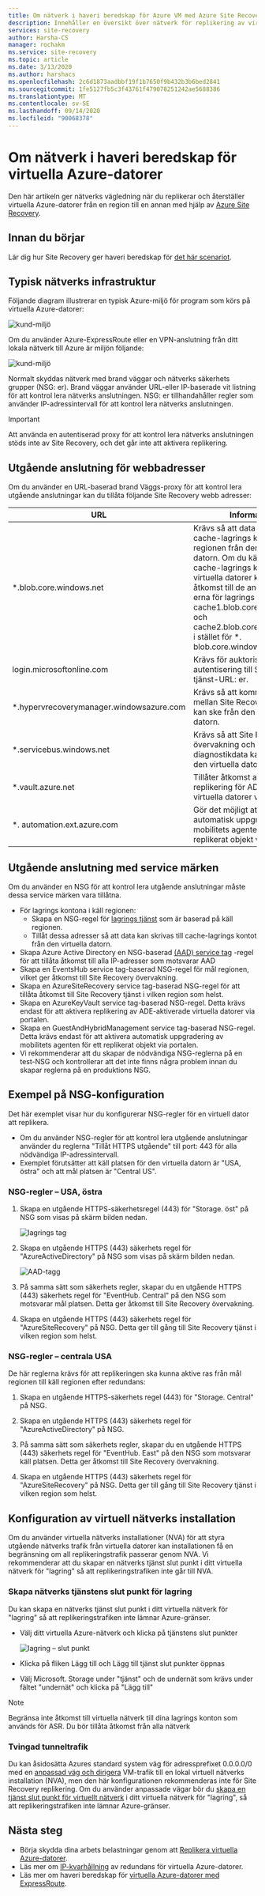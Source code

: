 ```yaml
---
title: Om nätverk i haveri beredskap för Azure VM med Azure Site Recovery
description: Innehåller en översikt över nätverk för replikering av virtuella Azure-datorer med hjälp av Azure Site Recovery.
services: site-recovery
author: Harsha-CS
manager: rochakm
ms.service: site-recovery
ms.topic: article
ms.date: 3/13/2020
ms.author: harshacs
ms.openlocfilehash: 2c6d1873aadbbf19f1b7650f9b432b3b6bed2841
ms.sourcegitcommit: 1fe5127fb5c3f43761f479078251242ae5688386
ms.translationtype: MT
ms.contentlocale: sv-SE
ms.lasthandoff: 09/14/2020
ms.locfileid: "90068378"
---
```

# <a name="about-networking-in-azure-vm-disaster-recovery"></a>Om nätverk i haveri beredskap för virtuella Azure-datorer



Den här artikeln ger nätverks vägledning när du replikerar och återställer virtuella Azure-datorer från en region till en annan med hjälp av [Azure Site Recovery](site-recovery-overview.md).

## <a name="before-you-start"></a>Innan du börjar

Lär dig hur Site Recovery ger haveri beredskap för [det här scenariot](azure-to-azure-architecture.md).

## <a name="typical-network-infrastructure"></a>Typisk nätverks infrastruktur

Följande diagram illustrerar en typisk Azure-miljö för program som körs på virtuella Azure-datorer:

![kund-miljö](./media/site-recovery-azure-to-azure-architecture/source-environment.png)

Om du använder Azure-ExpressRoute eller en VPN-anslutning från ditt lokala nätverk till Azure är miljön följande:

![kund-miljö](./media/site-recovery-azure-to-azure-architecture/source-environment-expressroute.png)

Normalt skyddas nätverk med brand väggar och nätverks säkerhets grupper (NSG: er). Brand väggar använder URL-eller IP-baserade vit listning för att kontrol lera nätverks anslutningen. NSG: er tillhandahåller regler som använder IP-adressintervall för att kontrol lera nätverks anslutningen.

>[!IMPORTANT]
> Att använda en autentiserad proxy för att kontrol lera nätverks anslutningen stöds inte av Site Recovery, och det går inte att aktivera replikering.


## <a name="outbound-connectivity-for-urls"></a>Utgående anslutning för webbadresser

Om du använder en URL-baserad brand Väggs-proxy för att kontrol lera utgående anslutningar kan du tillåta följande Site Recovery webb adresser:


**URL** | **Information**
--- | ---
*.blob.core.windows.net | Krävs så att data kan skrivas till cache-lagrings kontot i käll regionen från den virtuella datorn. Om du känner till alla cache-lagrings konton för dina virtuella datorer kan du tillåta åtkomst till de angivna URL: erna för lagrings konton (t. ex.: cache1.blob.core.windows.net och cache2.blob.core.windows.net) i stället för *. blob.core.windows.net
login.microsoftonline.com | Krävs för auktorisering och autentisering till Site Recovery tjänst-URL: er.
*.hypervrecoverymanager.windowsazure.com | Krävs så att kommunikationen mellan Site Recoverys tjänsten kan ske från den virtuella datorn.
*.servicebus.windows.net | Krävs så att Site Recovery övervakning och diagnostikdata kan skrivas från den virtuella datorn.
*.vault.azure.net | Tillåter åtkomst att aktivera replikering för ADE-aktiverade virtuella datorer via portalen
*. automation.ext.azure.com | Gör det möjligt att aktivera automatisk uppgradering av mobilitets agenten för ett replikerat objekt via portalen

## <a name="outbound-connectivity-using-service-tags"></a>Utgående anslutning med service märken

Om du använder en NSG för att kontrol lera utgående anslutningar måste dessa service märken vara tillåtna.

- För lagrings kontona i käll regionen:
    - Skapa en NSG-regel för [lagrings tjänst](../virtual-network/security-overview.md#service-tags) som är baserad på käll regionen.
    - Tillåt dessa adresser så att data kan skrivas till cache-lagrings kontot från den virtuella datorn.
- Skapa Azure Active Directory en NSG-baserad [(AAD) service tag](../virtual-network/security-overview.md#service-tags) -regel för att tillåta åtkomst till alla IP-adresser som motsvarar AAD
- Skapa en EventsHub service tag-baserad NSG-regel för mål regionen, vilket ger åtkomst till Site Recovery övervakning.
- Skapa en AzureSiteRecovery service tag-baserad NSG-regel för att tillåta åtkomst till Site Recovery tjänst i vilken region som helst.
- Skapa en AzureKeyVault service tag-baserad NSG-regel. Detta krävs endast för att aktivera replikering av ADE-aktiverade virtuella datorer via portalen.
- Skapa en GuestAndHybridManagement service tag-baserad NSG-regel. Detta krävs endast för att aktivera automatisk uppgradering av mobilitets agenten för ett replikerat objekt via portalen.
- Vi rekommenderar att du skapar de nödvändiga NSG-reglerna på en test-NSG och kontrollerar att det inte finns några problem innan du skapar reglerna på en produktions NSG.

## <a name="example-nsg-configuration"></a>Exempel på NSG-konfiguration

Det här exemplet visar hur du konfigurerar NSG-regler för en virtuell dator att replikera.

- Om du använder NSG-regler för att kontrol lera utgående anslutningar använder du reglerna "Tillåt HTTPS utgående" till port: 443 för alla nödvändiga IP-adressintervall.
- Exemplet förutsätter att käll platsen för den virtuella datorn är "USA, östra" och att mål platsen är "Central US".

### <a name="nsg-rules---east-us"></a>NSG-regler – USA, östra

1. Skapa en utgående HTTPS-säkerhetsregel (443) för "Storage. öst" på NSG som visas på skärm bilden nedan.

      ![lagrings tag](./media/azure-to-azure-about-networking/storage-tag.png)

2. Skapa en utgående HTTPS (443) säkerhets regel för "AzureActiveDirectory" på NSG som visas på skärm bilden nedan.

      ![AAD-tagg](./media/azure-to-azure-about-networking/aad-tag.png)

3. På samma sätt som säkerhets regler, skapar du en utgående HTTPS (443) säkerhets regel för "EventHub. Central" på den NSG som motsvarar mål platsen. Detta ger åtkomst till Site Recovery övervakning.

4. Skapa en utgående HTTPS (443) säkerhets regel för "AzureSiteRecovery" på NSG. Detta ger till gång till Site Recovery tjänst i vilken region som helst.

### <a name="nsg-rules---central-us"></a>NSG-regler – centrala USA

De här reglerna krävs för att replikeringen ska kunna aktive ras från mål regionen till käll regionen efter redundans:

1. Skapa en utgående HTTPS-säkerhets regel (443) för "Storage. Central" på NSG.

2. Skapa en utgående HTTPS (443) säkerhets regel för "AzureActiveDirectory" på NSG.

3. På samma sätt som säkerhets regler, skapar du en utgående HTTPS (443) säkerhets regel för "EventHub. East" på den NSG som motsvarar käll platsen. Detta ger åtkomst till Site Recovery övervakning.

4. Skapa en utgående HTTPS (443) säkerhets regel för "AzureSiteRecovery" på NSG. Detta ger till gång till Site Recovery tjänst i vilken region som helst.

## <a name="network-virtual-appliance-configuration"></a>Konfiguration av virtuell nätverks installation

Om du använder virtuella nätverks installationer (NVA) för att styra utgående nätverks trafik från virtuella datorer kan installationen få en begränsning om all replikeringstrafik passerar genom NVA. Vi rekommenderar att du skapar en nätverks tjänst slut punkt i ditt virtuella nätverk för "lagring" så att replikeringstrafiken inte går till NVA.

### <a name="create-network-service-endpoint-for-storage"></a>Skapa nätverks tjänstens slut punkt för lagring
Du kan skapa en nätverks tjänst slut punkt i ditt virtuella nätverk för "lagring" så att replikeringstrafiken inte lämnar Azure-gränser.

- Välj ditt virtuella Azure-nätverk och klicka på tjänstens slut punkter

    ![lagring – slut punkt](./media/azure-to-azure-about-networking/storage-service-endpoint.png)

- Klicka på fliken Lägg till och Lägg till tjänst slut punkter öppnas
- Välj Microsoft. Storage under "tjänst" och de undernät som krävs under fältet "undernät" och klicka på "Lägg till"

>[!NOTE]
>Begränsa inte åtkomst till virtuella nätverk till dina lagrings konton som används för ASR. Du bör tillåta åtkomst från alla nätverk

### <a name="forced-tunneling"></a>Tvingad tunneltrafik

Du kan åsidosätta Azures standard system väg för adressprefixet 0.0.0.0/0 med en [anpassad väg och dirigera](../virtual-network/virtual-networks-udr-overview.md#custom-routes) VM-trafik till en lokal virtuell nätverks installation (NVA), men den här konfigurationen rekommenderas inte för Site Recovery replikering. Om du använder anpassade vägar bör du [skapa en tjänst slut punkt för virtuellt nätverk](azure-to-azure-about-networking.md#create-network-service-endpoint-for-storage) i ditt virtuella nätverk för "lagring", så att replikeringstrafiken inte lämnar Azure-gränser.

## <a name="next-steps"></a>Nästa steg
- Börja skydda dina arbets belastningar genom att [Replikera virtuella Azure-datorer](./azure-to-azure-quickstart.md).
- Läs mer om [IP-kvarhållning](site-recovery-retain-ip-azure-vm-failover.md) av redundans för virtuella Azure-datorer.
- Läs mer om haveri beredskap för [virtuella Azure-datorer med ExpressRoute](azure-vm-disaster-recovery-with-expressroute.md).
